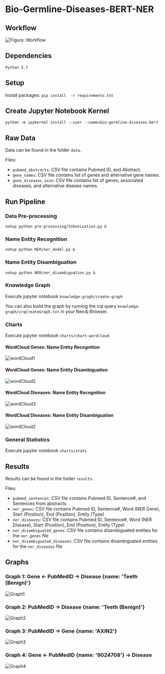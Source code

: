 # Bio-Germline-Diseases-BERT-NER

## Workflow

![Figure: Workflow](images/workflow.png "Workflow")


## Dependencies

`Python 3.7`

## Setup

Install packages: `pip install  -r requirements.txt`

## Create Jupyter Notebook Kernel

`python -m ipykernel install --user --name=bio-germline-diseases-bert`

## Raw Data

Data can be found in the folder `data`.

Files:

+ `pubmed_abstracts`: CSV file contains Pubmed ID, and Abstract.
+ `gene_names`: CSV file contains list of genes and alternative gene names.
+ `gene_diseases_assn`: CSV file contains list of genes, associated diseases, and alternative disease names.

## Run Pipeline

### Data Pre-processing

`nohup python pre-processing/tokenization.py &`

### Name Entity Recognition

`nohup python NER/ner_model.py &`

### Name Entity Disambiguation

`nohup python NER/ner_disambiguation.py &`

### Knowledge Graph

Execute jupyter notebook `knowledge-graph/create-graph`

You can also build the graph by running the cql query `knowledge-graph/crqCreateGraph.txt` in your Neo4j Browser.

### Charts

Execute jupyter notebook `charts/chart-wordcloud`

#### WordCloud Genes: Name Entity Recognition

![wordCloud1](images/wordCloudGene.png "wordCloud1")

#### WordCloud Genes: Name Entity Disambiguation

![wordCloud2](images/wordCloudDisambiguatedGene.png "wordCloud2")

#### WordCloud Diseases: Name Entity Recognition

![wordCloud3](images/wordCloudDisease.png "wordCloud3")

#### WordCloud Diseases: Name Entity Disambiguation

![wordCloud2](images/wordCloudDisambiguatedDisease.png "wordCloud2")


### General Statistics

Execute jupyter notebook `charts/stats`

## Results

Results can be found in the folder `results`.

Files:

+ `pubmed_sentences`: CSV file contains Pubmed ID, Sentence#, and Sentences from abstracts
+ `ner_genes`: CSV file contains Pubmed ID, Sentence#, Word (NER Gene), Start (Position), End (Position), Entity (Type)
+ `ner_diseases`: CSV file contains Pubmed ID, Sentence#, Word (NER Disease), Start (Position), End (Position), Entity (Type)
+ `ner_disambiguated_genes`: CSV file contains disambiguated entities for the `ner_genes` file
+ `ner_disambiguated_diseases`: CSV file contains disambiguated entities for the `ner_diseases` file


## Graphs

### Graph 1: Gene <- PubMedID -> Disease {name: 'Teeth (Benign)'}

![Graph1](images/graph1.png "Graph1")

### Graph 2: PubMedID -> Disease {name: 'Teeth (Benign)'}

![Graph2](images/graph2.png "Graph2")


### Graph 3: PubMedID -> Gene {name: 'AXIN2'}

![Graph3](images/graph3.png "Graph3")

### Graph 4: Gene <- PubMedID {name: '9024708'} -> Disease

![Graph4](images/graph4.png "Graph4")
